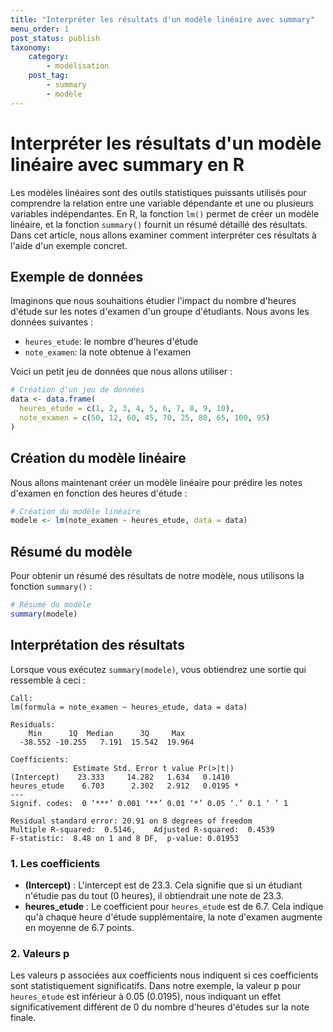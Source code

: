 ```yaml
---
title: "Interpréter les résultats d'un modèle linéaire avec summary"
menu_order: 1
post_status: publish
taxonomy:
    category:
        - modélisation
    post_tag:
        - summary
        - modèle
---
```


# Interpréter les résultats d'un modèle linéaire avec summary en R

Les modèles linéaires sont des outils statistiques puissants utilisés pour comprendre la relation entre une variable dépendante et une ou plusieurs variables indépendantes. En R, la fonction `lm()` permet de créer un modèle linéaire, et la fonction `summary()` fournit un résumé détaillé des résultats. Dans cet article, nous allons examiner comment interpréter ces résultats à l'aide d'un exemple concret.

## Exemple de données

Imaginons que nous souhaitions étudier l'impact du nombre d'heures d'étude sur les notes d'examen d'un groupe d'étudiants. Nous avons les données suivantes :

- `heures_etude`: le nombre d'heures d'étude
- `note_examen`: la note obtenue à l'examen

Voici un petit jeu de données que nous allons utiliser :

```r
# Création d'un jeu de données
data <- data.frame(
  heures_etude = c(1, 2, 3, 4, 5, 6, 7, 8, 9, 10),
  note_examen = c(50, 12, 60, 45, 70, 25, 80, 65, 100, 95)
)
```

## Création du modèle linéaire

Nous allons maintenant créer un modèle linéaire pour prédire les notes d'examen en fonction des heures d'étude :

```r
# Création du modèle linéaire
modele <- lm(note_examen ~ heures_etude, data = data)
```

## Résumé du modèle

Pour obtenir un résumé des résultats de notre modèle, nous utilisons la fonction `summary()` :

```r
# Résumé du modèle
summary(modele)
```

## Interprétation des résultats

Lorsque vous exécutez `summary(modele)`, vous obtiendrez une sortie qui ressemble à ceci :

```
Call:
lm(formula = note_examen ~ heures_etude, data = data)

Residuals:
    Min      1Q  Median      3Q     Max 
  -38.552 -10.255   7.191  15.542  19.964 

Coefficients:
              Estimate Std. Error t value Pr(>|t|)    
(Intercept)    23.333     14.282   1.634   0.1410  
heures_etude    6.703      2.302   2.912   0.0195 *
---
Signif. codes:  0 ‘***’ 0.001 ‘**’ 0.01 ‘*’ 0.05 ‘.’ 0.1 ‘ ’ 1

Residual standard error: 20.91 on 8 degrees of freedom
Multiple R-squared:  0.5146,	Adjusted R-squared:  0.4539 
F-statistic:  8.48 on 1 and 8 DF,  p-value: 0.01953
```

### 1. Les coefficients

- **(Intercept)** : L'intercept est de 23.3. Cela signifie que si un étudiant n'étudie pas du tout (0 heures), il obtiendrait une note de 23.3.
- **heures_etude** : Le coefficient pour `heures_etude` est de 6.7. Cela indique qu'à chaque heure d'étude supplémentaire, la note d'examen augmente en moyenne de 6.7 points.

### 2. Valeurs p

Les valeurs p associées aux coefficients nous indiquent si ces coefficients sont statistiquement significatifs. Dans notre exemple, la valeur p pour `heures_etude` est inférieur à 0.05 (0.0195), nous indiquant un effet significativement différent de 0 du nombre d'heures d'études sur la note finale.

